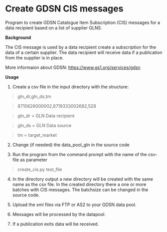 # Create GDSN CIS messages

Program to create GDSN Catalogue Item Subscription (CIS) messages for a data recipient based on a list of supplier GLNS.

**Background**

The CIS message is used by a data recipient create a subscription for the data of a certain supplier. The data recipient will receive
data if a publication from the supplier is in place.

More informaion about GDSN: https://www.gs1.org/services/gdsn

**Usage**
1. Create a csv file in the input directory with the structure:

> gln_dr,gln_ds,tm

> 8710626000002,8719333002682,528

> gln_dr = GLN Data recipient

> gln_ds = GLN Data source

> tm = target_market

2. Change (if needed) the data_pool_gln in the source code

3. Run the program from the command prompt with the name of the csv-file as parameter

> create_cis.py test_file

4. In the directory output a new directory will be created with the same name as the csv file.
   In the created directory there a one or more batches with CIS messages. The batchsize can be changed in the source code.
   
5. Upload the xml files via FTP or AS2 to your GDSN data pool.

6. Messages will be processed by the datapool.

7. If a publication exits data will be received.
